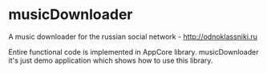 musicDownloader
===============

A music downloader for the russian social network  - http://odnoklassniki.ru

Entire functional code is implemented in AppCore library. musicDownloader it's just demo application which shows how to use this library.
